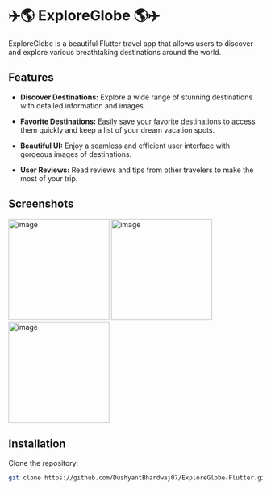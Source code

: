 # ✈️🌎 ExploreGlobe 🌎✈️

ExploreGlobe is a beautiful Flutter travel app that allows users to discover and explore various breathtaking destinations around the world.

## Features

- **Discover Destinations:** Explore a wide range of stunning destinations with detailed information and images.

- **Favorite Destinations:** Easily save your favorite destinations to access them quickly and keep a list of your dream vacation spots.

- **Beautiful UI:** Enjoy a seamless and efficient user interface with gorgeous images of destinations.

- **User Reviews:** Read reviews and tips from other travelers to make the most of your trip.

## Screenshots

<img width="200" alt="image" src="https://github.com/DushyantBhardwaj07/ExploreGlobe-Flutter/assets/100109472/19578758-ecd9-49ea-8b3d-ac5c44da865e">

<img width="200" alt="image" src="https://github.com/DushyantBhardwaj07/ExploreGlobe-Flutter/assets/100109472/0e8975d0-a169-4198-be49-e5c118989015">

<img width="200" alt="image" src="https://github.com/DushyantBhardwaj07/ExploreGlobe-Flutter/assets/100109472/d786afd5-8e52-476f-9b95-9b59ba9f4637">

## Installation
Clone the repository:

   ```bash
   git clone https://github.com/DushyantBhardwaj07/ExploreGlobe-Flutter.git
